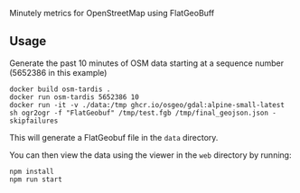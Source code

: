 Minutely metrics for OpenStreetMap using FlatGeoBuff

## Usage

Generate the past 10 minutes of OSM data starting at a sequence number (5652386 in this example)

```
docker build osm-tardis .
docker run osm-tardis 5652386 10
docker run -it -v ./data:/tmp ghcr.io/osgeo/gdal:alpine-small-latest sh ogr2ogr -f "FlatGeobuf" /tmp/test.fgb /tmp/final_geojson.json -skipfailures
```

This will generate a FlatGeobuf file in the `data` directory.

You can then view the data using the viewer in the `web` directory by running:

```
npm install
npm run start
```
